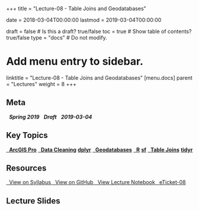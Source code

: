 +++
title = "Lecture-08 - Table Joins and Geodatabases"

date = 2018-03-04T00:00:00
lastmod = 2019-03-04T00:00:00

draft = false  # Is this a draft? true/false
toc = true  # Show table of contents? true/false
type = "docs"  # Do not modify.

# Add menu entry to sidebar.
linktitle = "Lecture-08 - Table Joins and Geodatabases"
[menu.docs]
  parent = "Lectures"
  weight = 8
+++

## Meta
<i class="meta-badge semester-sp19"><i class="far fa-calendar-alt fa-lg"></i>&nbsp; **Spring 2019** </i> 
<i class="meta-badge progress-draft"><i class="fas fa-tasks fa-lg"></i>&nbsp; **Draft** </i> 
<i class="meta-badge progress-update"><i class="far fa-clock fa-lg"></i>&nbsp; **2019-03-04** </i>

## Key Topics
<a class="meta-badge tool" href="/docs/topic-index/#a-d"><i class="fas fa-wrench fa-lg"></i>&nbsp; **ArcGIS Pro**</a>
<a class="meta-badge keyword" href="/docs/topic-index/#a-d"><i class="fas fa-tags fa-lg"></i>&nbsp; **Data Cleaning**</a> 
<a class="meta-badge package" href="/docs/topic-index/#a-d"><i class="fas fa-archive fa-lg"></i> **dplyr**</a> 
<a class="meta-badge keyword" href="/docs/topic-index/#a-d"><i class="fas fa-tags fa-lg"></i>&nbsp; **Geodatabases**</a> 
<a class="meta-badge tool" href="/docs/topic-index/#q-t"><i class="fas fa-wrench fa-lg"></i>&nbsp; **R**</a>
<a class="meta-badge package" href="/docs/topic-index/#q-t"><i class="fas fa-archive fa-lg"></i> **sf**</a> 
<a class="meta-badge keyword" href="/docs/topic-index/#q-t"><i class="fas fa-tags fa-lg"></i>&nbsp; **Table Joins**</a> 
<a class="meta-badge package" href="/docs/topic-index/#q-t"><i class="fas fa-archive fa-lg"></i> **tidyr**</a> 

## Resources
<a class="btn btn-outline-primary resource" href="https://slu-soc5650.github.io/syllabus/lecture-08-table-joins-data-storage.html" target="_blank"><i class="fas fa-book fa-lg"></i>&nbsp; View on Syllabus </a> 
<a class="btn btn-outline-primary resource" href="https://github.com/slu-soc5650/lecture-08" target="_blank"><i class="fab fa-github fa-lg"></i>&nbsp; View on GitHub </a> 
<a class="btn btn-outline-primary resource" href="http://slu-soc5650.github.io/lecture-08/index.nb.html" target="_blank"><i class="fab fa-markdown fa-lg"></i>&nbsp; View Lecture Notebook </a>
<a class="btn btn-outline-primary resource" href="https://goo.gl/forms/9tQMohHG36yqHmPw1" target="_blank"><i class="fab fa-google fa-lg"></i>&nbsp; eTicket-08 </a>

## Lecture Slides
<p> </p>
<script async class="speakerdeck-embed" data-id="ff6667777234406d8d79eb70633a28cf" data-ratio="1.33333333333333" src="//speakerdeck.com/assets/embed.js"></script>
<p> </p>
